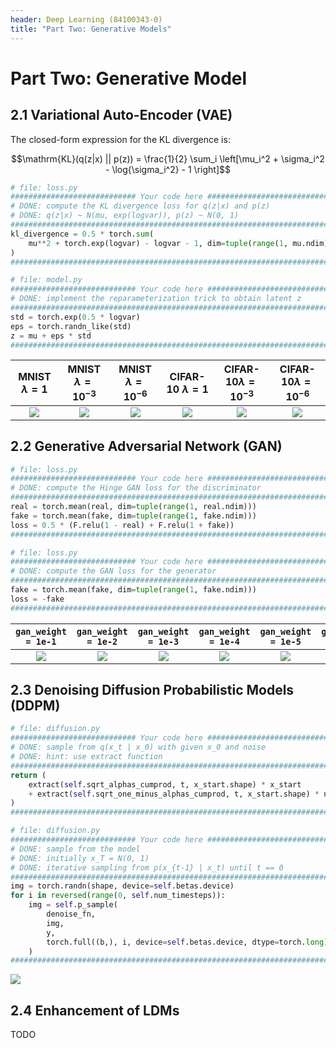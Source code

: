 ```yaml
---
header: Deep Learning (84100343-0)
title: "Part Two: Generative Models"
---
```


# Part Two: Generative Model

## 2.1 Variational Auto-Encoder (VAE)

The closed-form expression for the KL divergence is:

```math
\mathrm{KL}(q(z|x) || p(z)) = \frac{1}{2} \sum_i \left[\mu_i^2 + \sigma_i^2 - \log{\sigma_i^2} - 1 \right]
```

```python
# file: loss.py
############################ Your code here ############################
# DONE: compute the KL divergence loss for q(z|x) and p(z)
# DONE: q(z|x) ~ N(mu, exp(logvar)), p(z) ~ N(0, 1)
########################################################################
kl_divergence = 0.5 * torch.sum(
    mu**2 + torch.exp(logvar) - logvar - 1, dim=tuple(range(1, mu.ndim))
)
########################################################################
```

```python
# file: model.py
############################ Your code here ############################
# DONE: implement the reparameterization trick to obtain latent z
########################################################################
std = torch.exp(0.5 * logvar)
eps = torch.randn_like(std)
z = mu + eps * std
########################################################################
```

|    MNIST $\lambda = 1$     | MNIST $\lambda = 10^{-3}$  | MNIST $\lambda = 10^{-6}$  |    CIFAR-10 $\lambda = 1$     |  CIFAR-10$\lambda = 10^{-3}$  |  CIFAR-10$\lambda = 10^{-6}$  |
| :------------------------: | :------------------------: | :------------------------: | :---------------------------: | :---------------------------: | :---------------------------: |
| ![](./fig/VAE/MNIST-0.png) | ![](./fig/VAE/MNIST-3.png) | ![](./fig/VAE/MNIST-6.png) | ![](./fig/VAE/CIFAR-10-0.png) | ![](./fig/VAE/CIFAR-10-3.png) | ![](./fig/VAE/CIFAR-10-6.png) |

## 2.2 Generative Adversarial Network (GAN)

```python
# file: loss.py
############################ Your code here ############################
# DONE: compute the Hinge GAN loss for the discriminator
########################################################################
real = torch.mean(real, dim=tuple(range(1, real.ndim)))
fake = torch.mean(fake, dim=tuple(range(1, fake.ndim)))
loss = 0.5 * (F.relu(1 - real) + F.relu(1 + fake))
########################################################################
```

```python
# file: loss.py
############################ Your code here ############################
# DONE: compute the GAN loss for the generator
########################################################################
fake = torch.mean(fake, dim=tuple(range(1, fake.ndim)))
loss = -fake
########################################################################
```

|      `gan_weight = 1e-1`      |      `gan_weight = 1e-2`      |      `gan_weight = 1e-3`      |      `gan_weight = 1e-4`      |      `gan_weight = 1e-5`      |       `gan_weight = 0`        |
| :---------------------------: | :---------------------------: | :---------------------------: | :---------------------------: | :---------------------------: | :---------------------------: |
| ![](./fig/GAN/CIFAR-10-1.png) | ![](./fig/GAN/CIFAR-10-2.png) | ![](./fig/GAN/CIFAR-10-3.png) | ![](./fig/GAN/CIFAR-10-4.png) | ![](./fig/GAN/CIFAR-10-5.png) | ![](./fig/VAE/CIFAR-10-3.png) |

## 2.3 Denoising Diffusion Probabilistic Models (DDPM)

```python
# file: diffusion.py
############################ Your code here ############################
# DONE: sample from q(x_t | x_0) with given x_0 and noise
# DONE: hint: use extract function
########################################################################
return (
    extract(self.sqrt_alphas_cumprod, t, x_start.shape) * x_start
    + extract(self.sqrt_one_minus_alphas_cumprod, t, x_start.shape) * noise
)
########################################################################
```

```python
# file: diffusion.py
############################ Your code here ############################
# DONE: sample from the model
# DONE: initially x_T = N(0, 1)
# DONE: iterative sampling from p(x_{t-1} | x_t) until t == 0
########################################################################
img = torch.randn(shape, device=self.betas.device)
for i in reversed(range(0, self.num_timesteps)):
    img = self.p_sample(
        denoise_fn,
        img,
        y,
        torch.full((b,), i, device=self.betas.device, dtype=torch.long),
    )
########################################################################
```

![](./fig/LDM/samples.png)

## 2.4 Enhancement of LDMs

TODO
